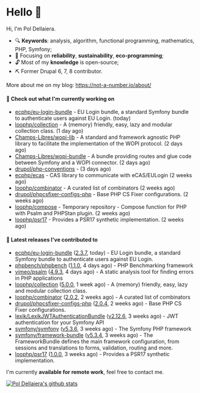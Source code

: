 # Hello 👋

Hi, I'm Pol Dellaiera.

- 🔍 **Keywords**: analysis, algorithm, functional programming, mathematics, PHP, Symfony;
- 🎯 Focusing on **reliability**, **sustainability**, **eco-programming**;
- 🔓 Most of my **knowledge** is open-source;
- ⛏️ Former Drupal 6, 7, 8 contributor.

More about me on my blog: https://not-a-number.io/about/

#### 👷 Check out what I'm currently working on

- [ecphp/eu-login-bundle](https://github.com/ecphp/eu-login-bundle) - EU Login bundle, a standard Symfony bundle to authenticate users against EU Login. (today)
- [loophp/collection](https://github.com/loophp/collection) - A (memory) friendly, easy, lazy and modular collection class. (1 day ago)
- [Champs-Libres/wopi-lib](https://github.com/Champs-Libres/wopi-lib) - A standard and framework agnostic PHP library to facilitate the implementation of the WOPI protocol. (2 days ago)
- [Champs-Libres/wopi-bundle](https://github.com/Champs-Libres/wopi-bundle) - A bundle providing routes and glue code between Symfony and a WOPI connector. (2 days ago)
- [drupol/php-conventions](https://github.com/drupol/php-conventions) -  (3 days ago)
- [ecphp/ecas](https://github.com/ecphp/ecas) - CAS library to communicate with eCAS/EULogin (2 weeks ago)
- [loophp/combinator](https://github.com/loophp/combinator) - A curated list of combinators (2 weeks ago)
- [drupol/phpcsfixer-configs-php](https://github.com/drupol/phpcsfixer-configs-php) - Base PHP CS Fixer configurations. (2 weeks ago)
- [loophp/compose](https://github.com/loophp/compose) - Temporary repository - Compose function for PHP with Psalm and PHPStan plugin. (2 weeks ago)
- [loophp/psr17](https://github.com/loophp/psr17) - Provides a PSR17 synthetic implementation. (2 weeks ago)

#### 🔭 Latest releases I've contributed to

- [ecphp/eu-login-bundle](https://github.com/ecphp/eu-login-bundle) ([2.3.7](https://github.com/ecphp/eu-login-bundle/releases/tag/2.3.7), today) - EU Login bundle, a standard Symfony bundle to authenticate users against EU Login.
- [phpbench/phpbench](https://github.com/phpbench/phpbench) ([1.1.0](https://github.com/phpbench/phpbench/releases/tag/1.1.0), 4 days ago) - PHP Benchmarking framework
- [vimeo/psalm](https://github.com/vimeo/psalm) ([4.9.3](https://github.com/vimeo/psalm/releases/tag/4.9.3), 4 days ago) - A static analysis tool for finding errors in PHP applications
- [loophp/collection](https://github.com/loophp/collection) ([5.0.0](https://github.com/loophp/collection/releases/tag/5.0.0), 1 week ago) - A (memory) friendly, easy, lazy and modular collection class.
- [loophp/combinator](https://github.com/loophp/combinator) ([2.0.2](https://github.com/loophp/combinator/releases/tag/2.0.2), 2 weeks ago) - A curated list of combinators
- [drupol/phpcsfixer-configs-php](https://github.com/drupol/phpcsfixer-configs-php) ([2.0.4](https://github.com/drupol/phpcsfixer-configs-php/releases/tag/2.0.4), 2 weeks ago) - Base PHP CS Fixer configurations.
- [lexik/LexikJWTAuthenticationBundle](https://github.com/lexik/LexikJWTAuthenticationBundle) ([v2.12.6](https://github.com/lexik/LexikJWTAuthenticationBundle/releases/tag/v2.12.6), 3 weeks ago) - JWT authentication for your Symfony API
- [symfony/symfony](https://github.com/symfony/symfony) ([v5.3.6](https://github.com/symfony/symfony/releases/tag/v5.3.6), 3 weeks ago) - The Symfony PHP framework
- [symfony/framework-bundle](https://github.com/symfony/framework-bundle) ([v5.3.4](https://github.com/symfony/framework-bundle/releases/tag/v5.3.4), 3 weeks ago) - The FrameworkBundle defines the main framework configuration, from sessions and translations to forms, validation, routing and more.
- [loophp/psr17](https://github.com/loophp/psr17) ([1.0.0](https://github.com/loophp/psr17/releases/tag/1.0.0), 3 weeks ago) - Provides a PSR17 synthetic implementation.

I'm currently **available for remote work**, feel free to contact me.

[![Pol Dellaiera's github stats](https://github-readme-stats.vercel.app/api?username=drupol&count_private=true&show_icons=true)](https://github.com/drupol)
